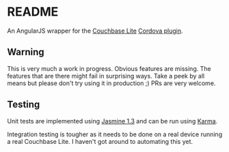 # README #
An AngularJS wrapper for the [Couchbase Lite](http://developer.couchbase.com/mobile/)
[Cordova plugin](http://plugins.cordova.io/#/package/com.couchbase.lite.phonegap).

## Warning ##
This is very much a work in progress. Obvious features are missing. The features that are there might fail in surprising
ways. Take a peek by all means but please don't try using it in production ;) PRs are very welcome.

## Testing ##
Unit tests are implemented using [Jasmine 1.3](http://jasmine.github.io/1.3/introduction.html) and can be run using
[Karma](http://karma-runner.github.io/).

Integration testing is tougher as it needs to be done on a real device running a real Couchbase Lite. I haven't got around
to automating this yet.
